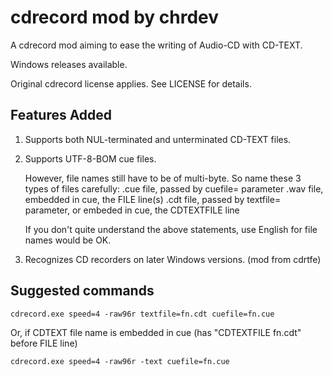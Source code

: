 ﻿# cdrecord mod by chrdev

A cdrecord mod aiming to ease the writing of Audio-CD with CD-TEXT.

Windows releases available.

Original cdrecord license applies. See LICENSE for details.

## Features Added

1.  Supports both NUL-terminated and unterminated CD-TEXT files.

2.  Supports UTF-8-BOM cue files.

    However, file names still have to be of multi-byte.
	So name these 3 types of files carefully:
    .cue file, passed by cuefile= parameter
    .wav file, embedded in cue, the FILE line(s)
    .cdt file, passed by textfile= parameter, or embeded in cue, the CDTEXTFILE line
	
	If you don't quite understand the above statements, use English for file names would be OK.

3.  Recognizes CD recorders on later Windows versions. (mod from cdrtfe)

## Suggested commands

    cdrecord.exe speed=4 -raw96r textfile=fn.cdt cuefile=fn.cue

Or, if CDTEXT file name is embedded in cue (has "CDTEXTFILE fn.cdt" before FILE line)

    cdrecord.exe speed=4 -raw96r -text cuefile=fn.cue
	